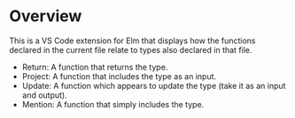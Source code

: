 # Overview

This is a VS Code extension for Elm that displays how the functions declared in the current file relate to types also declared in that file.

- Return: A function that returns the type.
- Project: A function that includes the type as an input.
- Update: A function which appears to update the type (take it as an input and output).
- Mention: A function that simply includes the type.
